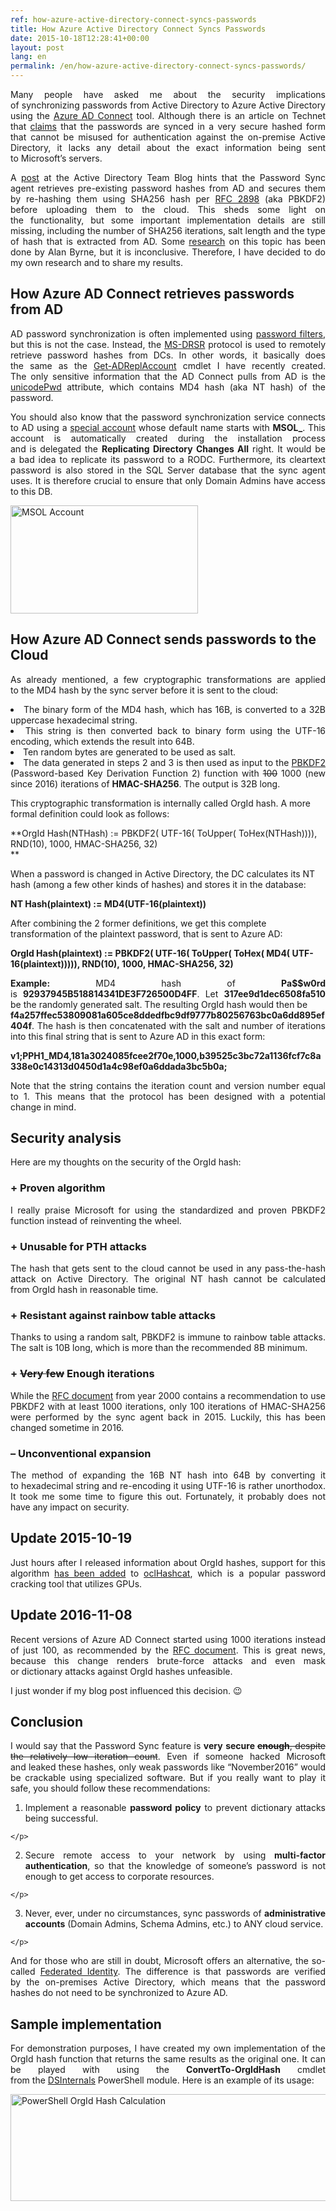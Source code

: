```yaml
---
ref: how-azure-active-directory-connect-syncs-passwords
title: How Azure Active Directory Connect Syncs Passwords
date: 2015-10-18T12:28:41+00:00
layout: post
lang: en
permalink: /en/how-azure-active-directory-connect-syncs-passwords/
---
```

<p style="text-align: justify;">
  Many people have asked me about the&nbsp;security implications of&nbsp;synchronizing passwords from&nbsp;Active Directory to&nbsp;Azure Active Directory using the&nbsp;<a href="https://www.microsoft.com/en-us/download/details.aspx?id=47594">Azure AD Connect</a> tool. Although&nbsp;there is&nbsp;an article on Technet that&nbsp;<a href="https://technet.microsoft.com/en-us/library/dn246918.aspx">claims</a> that&nbsp;the&nbsp;passwords are synced in&nbsp;a very secure hashed form that&nbsp;cannot be misused for&nbsp;authentication against the&nbsp;on-premise Active Directory, it lacks any detail about the&nbsp;exact information being sent to&nbsp;Microsoft&#8217;s servers.
</p>

<p style="text-align: justify;">
  A&nbsp;<a href="http://blogs.technet.com/b/ad/archive/2014/06/28/aad-password-sync-encryption-and-and-fips-compliance.aspx">post</a> at the&nbsp;Active Directory Team Blog hints that&nbsp;the&nbsp;Password Sync agent retrieves pre-existing password hashes from&nbsp;AD and&nbsp;secures them by&nbsp;re-hashing them using SHA256 hash per <a href="https://www.ietf.org/rfc/rfc2898.txt">RFC 2898</a> (aka PBKDF2) before&nbsp;uploading them to&nbsp;the cloud. This sheds some light on the&nbsp;functionality, but&nbsp;some important implementation details are still missing, including the&nbsp;number of&nbsp;SHA256 iterations, salt length and&nbsp;the&nbsp;type of&nbsp;hash that&nbsp;is&nbsp;extracted from&nbsp;AD. Some <a href="https://www.cogmotive.com/blog/office-365-tips/how-secure-is-dirsync-with-password-synchronisation">research</a> on this topic has been done by&nbsp;Alan Byrne, but&nbsp;it is&nbsp;inconclusive. Therefore, I&nbsp;have decided to&nbsp;do my own research and&nbsp;to&nbsp;share my results.
</p>

<!--more-->

## How Azure AD Connect retrieves passwords from&nbsp;AD

<p style="text-align: justify;" align="justify">
  AD password synchronization is&nbsp;often implemented using <a href="https://msdn.microsoft.com/en-us/library/windows/desktop/ms721882(v=vs.85).aspx">password filters</a>, but&nbsp;this is&nbsp;not the&nbsp;case. Instead, the&nbsp;<a title="MS-DRSR" href="http://msdn.microsoft.com/en-us/library/cc228086.aspx">MS-DRSR</a> protocol is&nbsp;used to&nbsp;remotely retrieve password hashes from&nbsp;DCs. In&nbsp;other words, it basically does the&nbsp;same as&nbsp;the&nbsp;<a href="https://www.dsinternals.com/en/retrieving-active-directory-passwords-remotely/">Get-ADReplAccount</a> cmdlet I&nbsp;have recently created. The&nbsp;only sensitive information that&nbsp;the&nbsp;AD Connect pulls from&nbsp;AD is&nbsp;the <a href="https://msdn.microsoft.com/en-us/library/cc220961.aspx">unicodePwd</a> attribute, which&nbsp;contains MD4 hash (aka NT hash) of&nbsp;the password.
</p>

<p style="text-align: justify;" align="justify">
  You should also know that&nbsp;the&nbsp;password synchronization service connects to&nbsp;AD using a&nbsp;<a href="https://azure.microsoft.com/en-us/documentation/articles/active-directory-aadconnect-accounts-permissions/#custom-settings-installation">special account</a> whose default name starts with <strong>MSOL_</strong>. This account is&nbsp;automatically created during the&nbsp;installation process and&nbsp;is&nbsp;delegated the&nbsp;<strong>Replicating Directory Changes All</strong> right. It would be a&nbsp;bad idea to&nbsp;replicate its password to&nbsp;a RODC. Furthermore, its cleartext password is&nbsp;also stored in&nbsp;the&nbsp;SQL Server database that&nbsp;the&nbsp;sync agent uses. It is&nbsp;therefore crucial to&nbsp;ensure that&nbsp;only Domain Admins have access to&nbsp;this DB.
</p>

<p align="justify">
  <a href="https://www.dsinternals.com/wp-content/uploads/msol_account.png"><img class="aligncenter wp-image-5281 size-medium" src="https://www.dsinternals.com/wp-content/uploads/msol_account-300x173.png" alt="MSOL Account" width="300" height="173" srcset="https://www.dsinternals.com/wp-content/uploads/msol_account-300x173.png 300w, https://www.dsinternals.com/wp-content/uploads/msol_account.png 544w" sizes="(max-width: 300px) 100vw, 300px" /></a>
</p>

## How Azure AD Connect sends passwords to&nbsp;the Cloud

<p style="text-align: justify;" align="justify">
  As&nbsp;already mentioned, a&nbsp;few cryptographic transformations are applied to&nbsp;the MD4 hash by&nbsp;the sync server before&nbsp;it is&nbsp;sent to&nbsp;the cloud:
</p>

<li style="text-align: justify;">
  The&nbsp;binary form of&nbsp;the MD4 hash, which&nbsp;has 16B, is&nbsp;converted to&nbsp;a 32B uppercase hexadecimal string.
</li>
<li style="text-align: justify;">
  This string is&nbsp;then converted back to&nbsp;binary form using the&nbsp;UTF-16 encoding, which&nbsp;extends the&nbsp;result into 64B.
</li>
<li style="text-align: justify;">
  Ten random bytes are generated to&nbsp;be used as&nbsp;salt.
</li>
<li style="text-align: justify;">
  The&nbsp;data generated in&nbsp;steps 2 and&nbsp;3 is&nbsp;then used as&nbsp;input to&nbsp;the <a title="PBKDF2" href="http://en.wikipedia.org/wiki/PBKDF2">PBKDF2</a> (Password-based Key Derivation Function 2) function with <del>100</del> 1000 (new since&nbsp;2016) iterations of&nbsp;<strong>HMAC-SHA256</strong>. The&nbsp;output is&nbsp;32B long.
</li>

This cryptographic transformation is&nbsp;internally called OrgId hash. A&nbsp;more formal definition could look as&nbsp;follows:

**OrgId Hash(NTHash)&nbsp;:= PBKDF2( UTF-16( ToUpper( ToHex(NTHash)))), RND(10), 1000, HMAC-SHA256, 32)  
** 

When&nbsp;a&nbsp;password is&nbsp;changed in&nbsp;Active Directory, the&nbsp;DC calculates its NT hash (among a&nbsp;few other kinds of&nbsp;hashes) and&nbsp;stores it in&nbsp;the&nbsp;database:

**NT Hash(plaintext)&nbsp;:= MD4(UTF-16(plaintext))**

After&nbsp;combining the&nbsp;2 former definitions, we get this complete transformation of&nbsp;the plaintext password, that&nbsp;is&nbsp;sent to&nbsp;Azure AD:

**OrgId Hash(plaintext)&nbsp;:= PBKDF2( UTF-16( ToUpper( ToHex( MD4( UTF-16(plaintext))))), RND(10), 1000, HMAC-SHA256, 32)**

<p align="justify">
  <strong>Example:</strong> MD4 hash of&nbsp;<strong>Pa$$w0rd</strong> is&nbsp;<strong>92937945B518814341DE3F726500D4FF</strong>. Let <strong>317ee9d1dec6508fa510</strong> be the&nbsp;randomly generated salt. The&nbsp;resulting OrgId hash would then be<br /> <strong>f4a257ffec53809081a605ce8ddedfbc9df9777b80256763bc0a6dd895ef404f</strong>. The&nbsp;hash is&nbsp;then concatenated with the&nbsp;salt and&nbsp;number of&nbsp;iterations into this final string that&nbsp;is&nbsp;sent to&nbsp;Azure AD in&nbsp;this exact form:
</p>

**v1;PPH1_MD4,<span class="blob-code-inner"><span class="pl-s"><span class="x x-first x-last">181a3024085fcee2f70e,1000,b39525c3bc72a1136fcf7c8a338e0c14313d0450d1a4c98ef0a6ddada3bc5b0a</span></span></span>;**

<p align="justify">
  Note that&nbsp;the&nbsp;string contains the&nbsp;iteration count and&nbsp;version number equal to&nbsp;1. This means that&nbsp;the&nbsp;protocol has been designed with a&nbsp;potential change in&nbsp;mind.
</p>

## Security analysis

<p style="text-align: justify;">
  Here are my thoughts on the&nbsp;security of&nbsp;the OrgId hash:
</p>

### + Proven algorithm

<p style="text-align: justify;">
  I&nbsp;really praise Microsoft for&nbsp;using the&nbsp;standardized and&nbsp;proven PBKDF2 function instead of&nbsp;reinventing the&nbsp;wheel.
</p>

### + Unusable for&nbsp;PTH attacks

<p style="text-align: justify;">
  The&nbsp;hash that&nbsp;gets sent to&nbsp;the cloud cannot be used in&nbsp;any pass-the-hash attack on Active Directory. The&nbsp;original NT hash cannot be calculated from&nbsp;OrgId hash in&nbsp;reasonable time.
</p>

### + Resistant against rainbow table attacks

<p style="text-align: justify;">
  Thanks to&nbsp;using a&nbsp;random salt, PBKDF2 is&nbsp;immune to&nbsp;rainbow table attacks. The&nbsp;salt is&nbsp;10B long, which&nbsp;is&nbsp;more than&nbsp;the&nbsp;recommended 8B minimum.
</p>

### + <del>Very few</del> Enough iterations

<p style="text-align: justify;">
  While&nbsp;the&nbsp;<a title="PKCS #5: Password-Based Cryptography Specification" href="https://www.ietf.org/rfc/rfc2898.txt">RFC document</a> from&nbsp;year 2000 contains a&nbsp;recommendation to&nbsp;use PBKDF2 with at least 1000 iterations, only 100 iterations of&nbsp;HMAC-SHA256 were performed by&nbsp;the sync agent back in&nbsp;2015. Luckily, this has been changed sometime in&nbsp;2016.
</p>

### &#8211; Unconventional expansion

<p style="text-align: justify;">
  The&nbsp;method of&nbsp;expanding the&nbsp;16B NT hash into 64B by&nbsp;converting it to&nbsp;hexadecimal string and&nbsp;re-encoding it using UTF-16 is&nbsp;rather unorthodox. It took me some time to&nbsp;figure this out. Fortunately, it probably does not have any impact on security.
</p>

<h2 style="text-align: justify;">
  Update 2015-10-19
</h2>

<p style="text-align: justify;">
  Just hours after&nbsp;I&nbsp;released information about OrgId hashes, support for&nbsp;this algorithm <a href="https://hashcat.net/trac/ticket/669">has been added</a> to&nbsp;<a href="http://hashcat.net/oclhashcat/">oclHashcat</a>, which&nbsp;is&nbsp;a popular password cracking tool that&nbsp;utilizes GPUs.
</p>

<h2 style="text-align: justify;">
  Update 2016-11-08
</h2>

<p style="text-align: justify;">
  Recent versions of&nbsp;Azure AD Connect started using 1000 iterations instead of&nbsp;just 100, as&nbsp;recommended by&nbsp;the <a title="PKCS #5: Password-Based Cryptography Specification" href="https://www.ietf.org/rfc/rfc2898.txt">RFC document</a>. This is&nbsp;great news, because&nbsp;this change renders brute-force attacks and&nbsp;even&nbsp;mask or&nbsp;dictionary attacks against OrgId hashes unfeasible.
</p>

<p style="text-align: justify;">
  I&nbsp;just wonder if&nbsp;my blog post influenced this decision.&nbsp;😉
</p>

## Conclusion

<p style="text-align: justify;">
  I&nbsp;would <del></del>say that&nbsp;the&nbsp;Password Sync feature is&nbsp;<strong>very</strong> <strong>secure <del>enough</del></strong><del>, despite the&nbsp;relatively low iteration count</del>. Even&nbsp;if&nbsp;someone hacked Microsoft and&nbsp;leaked these hashes, only weak passwords like &#8220;November2016&#8221; would be crackable using specialized software. But&nbsp;if&nbsp;you really want to&nbsp;play it safe, you should follow these recommendations:
</p>

  1. <p style="text-align: justify;">
      Implement a&nbsp;reasonable <strong>password policy</strong> to&nbsp;prevent dictionary attacks being successful.
    </p>

  2. <p style="text-align: justify;">
      Secure remote access to&nbsp;your network by&nbsp;using <strong>multi-factor authentication</strong>, so&nbsp;that&nbsp;the knowledge of&nbsp;someone&#8217;s password is&nbsp;not enough to&nbsp;get access to corporate resources.
    </p>

  3. <p style="text-align: justify;">
      Never, ever, under no circumstances, sync passwords of&nbsp;<strong>administrative accounts</strong> (Domain Admins, Schema Admins, etc.) to&nbsp;ANY cloud service.
    </p>

<p style="text-align: justify;">
  And&nbsp;for those who&nbsp;are still in&nbsp;doubt, Microsoft offers an alternative, the&nbsp;so-called <a href="https://support.office.com/en-us/article/Understanding-Office-365-identity-and-Azure-Active-Directory-06a189e7-5ec6-4af2-94bf-a22ea225a7a9#BK_Federated">Federated Identity</a>. The&nbsp;difference is&nbsp;that passwords are verified by&nbsp;the on-premises Active Directory, which&nbsp;means that&nbsp;the&nbsp;password hashes do&nbsp;not need to&nbsp;be synchronized to&nbsp;Azure AD.
</p>

## Sample implementation

<p style="text-align: justify;">
  For&nbsp;demonstration purposes, I&nbsp;have created my own implementation of&nbsp;the OrgId hash function that&nbsp;returns the&nbsp;same results as&nbsp;the&nbsp;original one. It can be played with using the&nbsp;<strong>ConvertTo-OrgIdHash</strong> cmdlet from&nbsp;the&nbsp;<a title="Na stiahnutie" href="https://www.dsinternals.com/en/downloads/">DSInternals</a> PowerShell module. Here is&nbsp;an example of&nbsp;its usage:
</p>

[<img class="aligncenter wp-image-811 size-large" src="https://www.dsinternals.com/wp-content/uploads/2015/01/ps_orgidhash-1024x325.png" alt="PowerShell OrgId Hash Calculation" width="540" height="171" srcset="https://www.dsinternals.com/wp-content/uploads/2015/01/ps_orgidhash-1024x325.png 1024w, https://www.dsinternals.com/wp-content/uploads/2015/01/ps_orgidhash-300x95.png 300w, https://www.dsinternals.com/wp-content/uploads/2015/01/ps_orgidhash.png 1170w" sizes="(max-width: 540px) 100vw, 540px" />](https://www.dsinternals.com/wp-content/uploads/2015/01/ps_orgidhash.png)